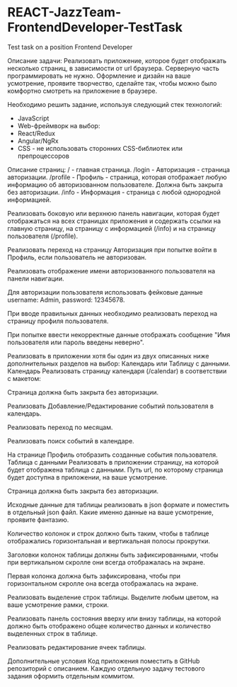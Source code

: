 # REACT-JazzTeam-FrontendDeveloper-TestTask
Test task on a position Frontend Developer

Описание задачи: 
Реализовать приложение, которое будет отображать несколько страниц, в зависимости от url браузера. Серверную часть программировать не нужно. Оформление и дизайн на ваше усмотрение, проявите творчество, сделайте так, чтобы можно было комфортно смотреть на приложение в браузере.
    
Необходимо решить задание, используя следующий стек технологий:
- JavaScript
- Web-фреймворк на выбор:
- React/Redux
- Angular/NgRx
- CSS - не использовать сторонних CSS-библиотек или препроцессоров

Описание страниц:
/ - главная страница.
/login - Авторизация - страница авторизации.
/profile - Профиль - страница, которая отображает любую информацию об авторизованном пользователе. Должна быть закрыта без авторизации.
/info - Информация - страница с любой однородной информацией. 

Реализовать боковую или верхнюю панель навигации, которая будет отображаться на всех страницах приложения и содержать ссылки на главную страницу, на страницу с информацией (/info) и на страницу пользователя (/profile).

Реализовать переход на страницу Авторизация при попытке войти в Профиль, если пользователь не авторизован.

Реализовать отображение имени авторизованного пользователя на панели навигации.

Для авторизации пользователя использовать фейковые данные username: Admin, password: 12345678.

При вводе правильных данных необходимо реализовать переход на страницу профиля пользователя.

При попытке ввести некорректные данные отображать сообщение "Имя пользователя или пароль введены неверно".

Реализовать в приложении хотя бы один из двух описанных ниже дополнительных разделов на выбор: Календарь или Таблицу с данными. 
Календарь
Реализовать страницу календаря (/calendar) в соответствии с макетом:


Страница должна быть закрыта без авторизации.

Реализовать Добавление/Редактирование событий пользователя в календарь.

Реализовать переход по месяцам.

Реализовать поиск событий в календаре.

На странице Профиль отобразить созданные события пользователя.
Таблица с данными
Реализовать в приложении страницу, на которой будет отображена таблица с данными. Путь url, по которому страница будет доступна в приложении, на ваше усмотрение.

Страница должна быть закрыта без авторизации.

Исходные данные для таблицы реализовать в json формате и поместить в отдельный json файл. Какие именно данные на ваше усмотрение, проявите фантазию.

Количество колонок и строк должно быть таким, чтобы в таблице отображались горизонтальная и вертикальная полосы прокрутки.

Заголовки колонок таблицы должны быть зафиксированными, чтобы при вертикальном скролле они всегда отображалась на экране.

Первая колонка должна быть зафиксирована, чтобы при горизонтальном скролле она всегда отображалась на экране.

Реализовать выделение строк таблицы. Выделите любым цветом, на ваше усмотрение рамки, строки.

Реализовать панель состояния вверху или внизу таблицы, на которой должно быть отображено общее количество данных и количество выделенных строк в таблице.

Реализовать редактирование ячеек таблицы.

Дополнительные условия
Код приложения поместить в GitHub репозиторий с описанием. 
Каждую отдельную задачу тестового задания оформить отдельным коммитом.

